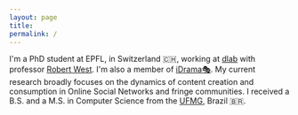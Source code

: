```yaml
---
layout: page
title: 
permalink: /
---
```

I'm a PhD student at EPFL, in Switzerland 🇨🇭, working at [dlab][dlab] with professor [Robert West][bob]. 
I'm also a member of [iDrama🎭][idrama].
My current research broadly focuses on the dynamics of content creation and consumption in Online Social Networks and fringe communities.
I received a B.S. and a M.S. in Computer Science from the [UFMG][dcc], Brazil 🇧🇷. 

[bob]: https://dlab.epfl.ch/people/west/
[dcc]: http://www.dcc.ufmg.br/dcc/	
[dlab]: https://dlab.epfl.ch/people/
[idrama]: https://twitter.com/iDRAMALab
